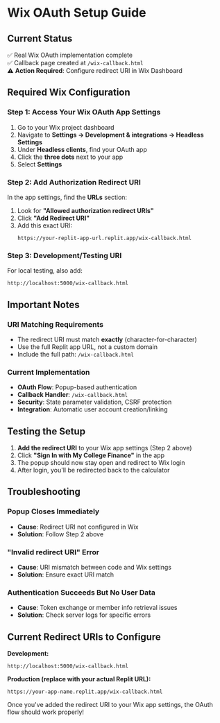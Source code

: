 # Wix OAuth Setup Guide

## Current Status
✅ Real Wix OAuth implementation complete  
✅ Callback page created at `/wix-callback.html`  
⚠️ **Action Required**: Configure redirect URI in Wix Dashboard

## Required Wix Configuration

### Step 1: Access Your Wix OAuth App Settings
1. Go to your Wix project dashboard
2. Navigate to **Settings → Development & integrations → Headless Settings**
3. Under **Headless clients**, find your OAuth app
4. Click the **three dots** next to your app
5. Select **Settings**

### Step 2: Add Authorization Redirect URI
In the app settings, find the **URLs** section:

1. Look for **"Allowed authorization redirect URIs"**
2. Click **"Add Redirect URI"**
3. Add this exact URI:
   ```
   https://your-replit-app-url.replit.app/wix-callback.html
   ```

### Step 3: Development/Testing URI
For local testing, also add:
```
http://localhost:5000/wix-callback.html
```

## Important Notes

### URI Matching Requirements
- The redirect URI must match **exactly** (character-for-character)
- Use the full Replit app URL, not a custom domain
- Include the full path: `/wix-callback.html`

### Current Implementation
- **OAuth Flow**: Popup-based authentication
- **Callback Handler**: `/wix-callback.html` 
- **Security**: State parameter validation, CSRF protection
- **Integration**: Automatic user account creation/linking

## Testing the Setup

1. **Add the redirect URI** to your Wix app settings (Step 2 above)
2. Click **"Sign In with My College Finance"** in the app
3. The popup should now stay open and redirect to Wix login
4. After login, you'll be redirected back to the calculator

## Troubleshooting

### Popup Closes Immediately
- **Cause**: Redirect URI not configured in Wix
- **Solution**: Follow Step 2 above

### "Invalid redirect URI" Error
- **Cause**: URI mismatch between code and Wix settings
- **Solution**: Ensure exact URI match

### Authentication Succeeds But No User Data
- **Cause**: Token exchange or member info retrieval issues
- **Solution**: Check server logs for specific errors

## Current Redirect URIs to Configure

**Development:**
```
http://localhost:5000/wix-callback.html
```

**Production (replace with your actual Replit URL):**
```
https://your-app-name.replit.app/wix-callback.html
```

Once you've added the redirect URI to your Wix app settings, the OAuth flow should work properly!